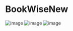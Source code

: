 # BookWiseNew
 
![image](https://github.com/vovanhung-dev/BookWiseNew/assets/67744712/81b02ffa-b00f-47d0-b6be-04c7079f8aa7)
![image](https://github.com/vovanhung-dev/BookWiseNew/assets/67744712/42d05f41-7b69-42cc-a564-02a1dfb1a7ac)
![image](https://github.com/vovanhung-dev/BookWiseNew/assets/67744712/51a709da-9181-4ff7-b9fb-e19a82914549)
